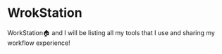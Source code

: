 # WrokStation
WorkStation🏠 and I will be listing all my tools that I use and sharing my workflow experience!
